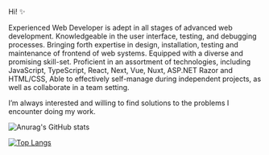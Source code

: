 Hi! ✨

Experienced Web Developer is adept in all stages of advanced web development. Knowledgeable in the user interface, testing, and debugging processes. Bringing forth expertise in design, installation, testing and maintenance of frontend of web systems. Equipped with a diverse and promising skill-set. Proficient in an assortment of technologies, including JavaScript, TypeScript, React, Next, Vue, Nuxt, ASP.NET Razor and HTML/CSS, Able to effectively self-manage during independent projects, as well as collaborate in a team setting.

I’m always interested and willing to find solutions to the problems I encounter doing my work.


![Anurag's GitHub stats](https://github-readme-stats.vercel.app/api?username=parsakhosravani&show_icons=true&hide=stars&theme=radical)


[![Top Langs](https://github-readme-stats.vercel.app/api/top-langs/?username=parsakhosravani&theme=radical&layout=compact)](https://github.com/parsakhosravani/github-readme-stats)
